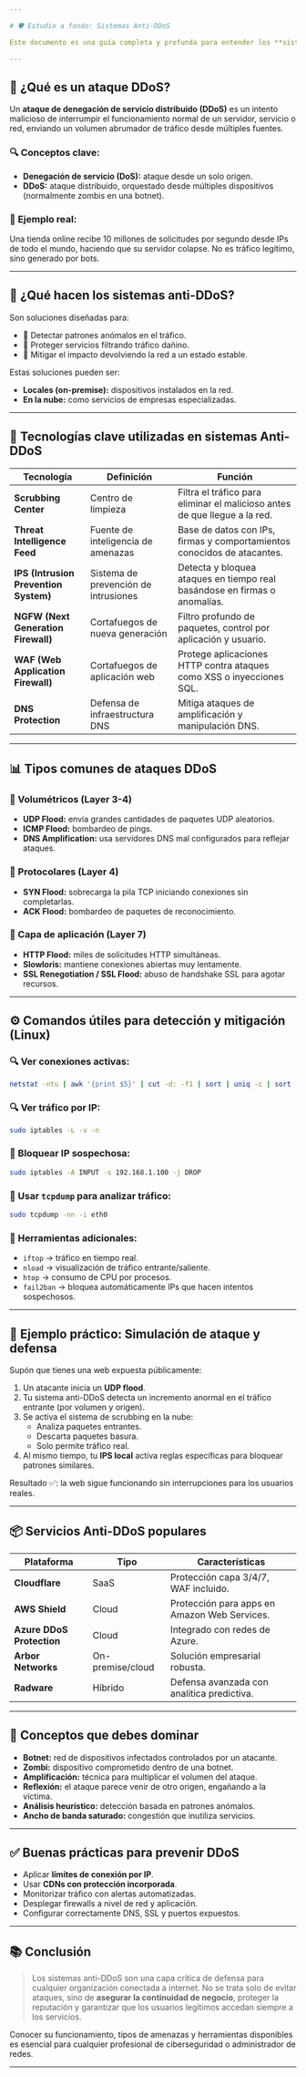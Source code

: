 ```yaml
---

# 🛡️ Estudio a fondo: Sistemas Anti-DDoS

Este documento es una guía completa y profunda para entender los **sistemas anti-DDoS** en el contexto de la ciberseguridad moderna. Incluye definiciones detalladas, ejemplos prácticos, explicaciones técnicas, herramientas, comandos y conceptos clave.

---
```


## 📌 ¿Qué es un ataque DDoS?

Un **ataque de denegación de servicio distribuido (DDoS)** es un intento malicioso de interrumpir el funcionamiento normal de un servidor, servicio o red, enviando un volumen abrumador de tráfico desde múltiples fuentes.

### 🔍 Conceptos clave:
- **Denegación de servicio (DoS):** ataque desde un solo origen.
- **DDoS:** ataque distribuido, orquestado desde múltiples dispositivos (normalmente zombis en una botnet).

### 🧠 Ejemplo real:
Una tienda online recibe 10 millones de solicitudes por segundo desde IPs de todo el mundo, haciendo que su servidor colapse. No es tráfico legítimo, sino generado por bots.

---

## 🧠 ¿Qué hacen los sistemas anti-DDoS?

Son soluciones diseñadas para:
- 🧪 Detectar patrones anómalos en el tráfico.
- 🔐 Proteger servicios filtrando tráfico dañino.
- 🔄 Mitigar el impacto devolviendo la red a un estado estable.

Estas soluciones pueden ser:
- **Locales (on-premise):** dispositivos instalados en la red.
- **En la nube:** como servicios de empresas especializadas.

---

## 🧰 Tecnologías clave utilizadas en sistemas Anti-DDoS

| Tecnología | Definición | Función |
|-----------|------------|--------|
| **Scrubbing Center** | Centro de limpieza | Filtra el tráfico para eliminar el malicioso antes de que llegue a la red.
| **Threat Intelligence Feed** | Fuente de inteligencia de amenazas | Base de datos con IPs, firmas y comportamientos conocidos de atacantes.
| **IPS (Intrusion Prevention System)** | Sistema de prevención de intrusiones | Detecta y bloquea ataques en tiempo real basándose en firmas o anomalías.
| **NGFW (Next Generation Firewall)** | Cortafuegos de nueva generación | Filtro profundo de paquetes, control por aplicación y usuario.
| **WAF (Web Application Firewall)** | Cortafuegos de aplicación web | Protege aplicaciones HTTP contra ataques como XSS o inyecciones SQL.
| **DNS Protection** | Defensa de infraestructura DNS | Mitiga ataques de amplificación y manipulación DNS.

---

## 📊 Tipos comunes de ataques DDoS

### 🌊 Volumétricos (Layer 3-4)

- **UDP Flood:** envía grandes cantidades de paquetes UDP aleatorios.
- **ICMP Flood:** bombardeo de pings.
- **DNS Amplification:** usa servidores DNS mal configurados para reflejar ataques.

### 🔌 Protocolares (Layer 4)

- **SYN Flood:** sobrecarga la pila TCP iniciando conexiones sin completarlas.
- **ACK Flood:** bombardeo de paquetes de reconocimiento.

### 🧾 Capa de aplicación (Layer 7)

- **HTTP Flood:** miles de solicitudes HTTP simultáneas.
- **Slowloris:** mantiene conexiones abiertas muy lentamente.
- **SSL Renegotiation / SSL Flood:** abuso de handshake SSL para agotar recursos.

---

## ⚙️ Comandos útiles para detección y mitigación (Linux)

### 🔍 Ver conexiones activas:
```bash
netstat -ntu | awk '{print $5}' | cut -d: -f1 | sort | uniq -c | sort -n
```

### 🔍 Ver tráfico por IP:
```bash
sudo iptables -L -v -n
```

### 🚫 Bloquear IP sospechosa:
```bash
sudo iptables -A INPUT -s 192.168.1.100 -j DROP
```

### 🔧 Usar `tcpdump` para analizar tráfico:
```bash
sudo tcpdump -nn -i eth0
```

### 🧪 Herramientas adicionales:
- `iftop` → tráfico en tiempo real.
- `nload` → visualización de tráfico entrante/saliente.
- `htop` → consumo de CPU por procesos.
- `fail2ban` → bloquea automáticamente IPs que hacen intentos sospechosos.

---

## 🧪 Ejemplo práctico: Simulación de ataque y defensa

Supón que tienes una web expuesta públicamente:

1. Un atacante inicia un **UDP flood**.
2. Tu sistema anti-DDoS detecta un incremento anormal en el tráfico entrante (por volumen y origen).
3. Se activa el sistema de scrubbing en la nube:
   - Analiza paquetes entrantes.
   - Descarta paquetes basura.
   - Solo permite tráfico real.
4. Al mismo tiempo, tu **IPS local** activa reglas específicas para bloquear patrones similares.

Resultado ✅: la web sigue funcionando sin interrupciones para los usuarios reales.

---

## 📦 Servicios Anti-DDoS populares

| Plataforma | Tipo | Características |
|-----------|------|-----------------|
| **Cloudflare** | SaaS | Protección capa 3/4/7, WAF incluido.
| **AWS Shield** | Cloud | Protección para apps en Amazon Web Services.
| **Azure DDoS Protection** | Cloud | Integrado con redes de Azure.
| **Arbor Networks** | On-premise/cloud | Solución empresarial robusta.
| **Radware** | Híbrido | Defensa avanzada con analítica predictiva.

---

## 🧠 Conceptos que debes dominar

- **Botnet:** red de dispositivos infectados controlados por un atacante.
- **Zombi:** dispositivo comprometido dentro de una botnet.
- **Amplificación:** técnica para multiplicar el volumen del ataque.
- **Reflexión:** el ataque parece venir de otro origen, engañando a la víctima.
- **Análisis heurístico:** detección basada en patrones anómalos.
- **Ancho de banda saturado:** congestión que inutiliza servicios.

---

## ✅ Buenas prácticas para prevenir DDoS

- Aplicar **límites de conexión por IP**.
- Usar **CDNs con protección incorporada**.
- Monitorizar tráfico con alertas automatizadas.
- Desplegar firewalls a nivel de red y aplicación.
- Configurar correctamente DNS, SSL y puertos expuestos.

---

## 📚 Conclusión

> Los sistemas anti-DDoS son una capa crítica de defensa para cualquier organización conectada a internet. 
> No se trata solo de evitar ataques, sino de **asegurar la continuidad de negocio**, proteger la reputación y garantizar que los usuarios legítimos accedan siempre a los servicios.

Conocer su funcionamiento, tipos de amenazas y herramientas disponibles es esencial para cualquier profesional de ciberseguridad o administrador de redes.

---
